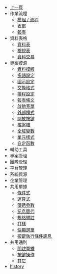 * [上一頁]({back})
* 作業流程
    * [模組 / 流程]()
    * [表單](FORM/README)
    * [報表]()
* 資料表格
    * [資料表](Physical)
    * [檢視表](Logical)
    * [資料交易](Positing)
* 專案資源
    * [資料模版](Commodule)
    * [多語設定](Multilingual)
    * [圖示設定](Icon/README)
    * [交換格式](Exformat)
    * [排程設定](Schedule)
    * [報表條文](Clause)
    * [啟動表單](StartupForm)
    * [外部程式](ExternalProgram)
    * [開放按鍵](ExternalCallButton)
    * [檔案櫃](FileCabinet)
    * [全域變數](GlobalVariable)
    * [單元樣式](UnitStyle)
    * [自定函數](CustomFunction)
* 輔助工具
* 專案管理
* 團隊管理
* 平台管理
* 系統資源
* 企業管理
* 共用單據
    * [條件式]()
    * [運算式]()
    * [傳遞參數]()
    * [訊息替代]()
    * [規格備註]()
    * [打樣]()
    * [快顯選單]()
    * [按鍵執行條件訊息]()
* 共用通則
    * [開啟單據](RulesDialog/README)
    * [按鍵操作](RulesButton/README)
    * [其它](RulesOther/README)
* [history]()